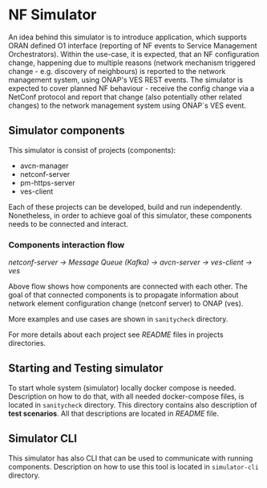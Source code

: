 # NF Simulator

An idea behind this simulator is to introduce application,
which supports ORAN defined O1 interface (reporting of NF events to Service Management Orchestrators).
Within the use-case, it is expected, that an NF configuration change, 
happening due to multiple reasons (network mechanism triggered change - e.g. discovery of neighbours) 
is reported to the network management system, using ONAP's VES REST events.
The simulator is expected to cover planned NF behaviour - 
receive the config change via a NetConf protocol and report that change 
(also potentially other related changes) to the network management system using ONAP`s VES event.


## Simulator components
This simulator is consist of projects (components):
- avcn-manager
- netconf-server
- pm-https-server
- ves-client

Each of these projects can be developed, build and run independently.
Nonetheless, in order to achieve goal of this simulator, 
these components needs to be connected and interact.

### Components interaction flow
*netconf-server -> Message Queue (Kafka) -> avcn-server -> ves-client -> ves*

Above flow shows how components are connected with each other.
The goal of that connected components is to propagate information
about network element configuration change (netconf server) to ONAP (ves).

More examples and use cases are shown in `sanitycheck` directory.

For more details about each project see *README* files in projects directories.


## Starting and Testing simulator

To start whole system (simulator) locally docker compose is needed.
Description on how to do that, with all needed docker-compose files,
is located in `sanitycheck` directory.
This directory contains also description of **test scenarios**.
All that descriptions are located in *README* file.


## Simulator CLI

This simulator has also CLI that can be used to communicate with running components.
Description on how to use this tool is located in `simulator-cli` directory.
